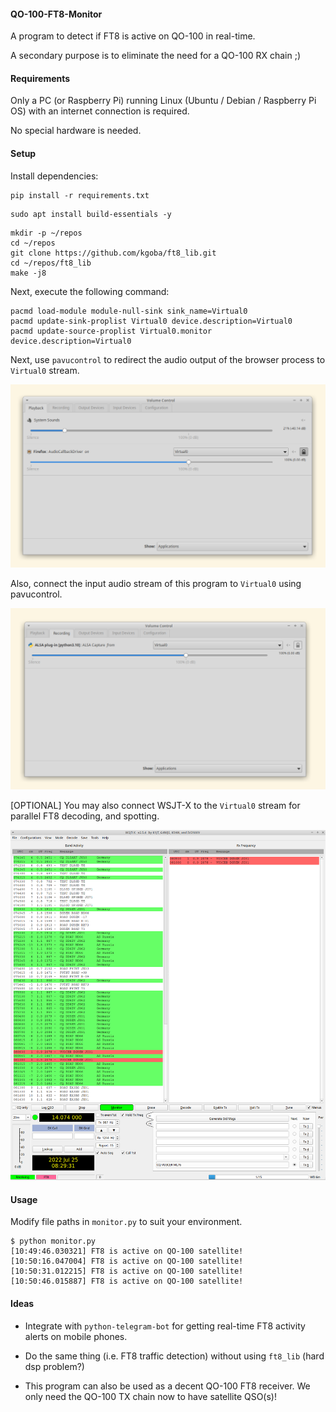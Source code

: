 #### QO-100-FT8-Monitor

A program to detect if FT8 is active on QO-100 in real-time.

A secondary purpose is to eliminate the need for a QO-100 RX chain ;)


#### Requirements

Only a PC (or Raspberry Pi) running Linux (Ubuntu / Debian / Raspberry Pi OS)
with an internet connection is required.

No special hardware is needed.


#### Setup

Install dependencies:

```
pip install -r requirements.txt
```

```
sudo apt install build-essentials -y
```

```
mkdir -p ~/repos
cd ~/repos
git clone https://github.com/kgoba/ft8_lib.git
cd ~/repos/ft8_lib
make -j8
```

Next, execute the following command:

````
pacmd load-module module-null-sink sink_name=Virtual0
pacmd update-sink-proplist Virtual0 device.description=Virtual0
pacmd update-source-proplist Virtual0.monitor device.description=Virtual0
````

Next, use `pavucontrol` to redirect the audio output of the browser process to
`Virtual0` stream.

![DEMO 1](./screenshots/output-redir.png)

Also, connect the input audio stream of this program to `Virtual0` using
pavucontrol.

![DEMO 2](./screenshots/input-redir.png)

[OPTIONAL] You may also connect WSJT-X to the `Virtual0` stream for parallel
FT8 decoding, and spotting.

![DEMO 3](./screenshots/Screenshot_2022-07-25_13-59-32.png)


#### Usage

Modify file paths in `monitor.py` to suit your environment.


```
$ python monitor.py
[10:49:46.030321] FT8 is active on QO-100 satellite!
[10:50:16.047004] FT8 is active on QO-100 satellite!
[10:50:31.012215] FT8 is active on QO-100 satellite!
[10:50:46.015887] FT8 is active on QO-100 satellite!
```


#### Ideas

- Integrate with `python-telegram-bot` for getting real-time FT8 activity
  alerts on mobile phones.

- Do the same thing (i.e. FT8 traffic detection) without using `ft8_lib` (hard
  dsp problem?)

- This program can also be used as a decent QO-100 FT8 receiver. We only need
  the QO-100 TX chain now to have satellite QSO(s)!

